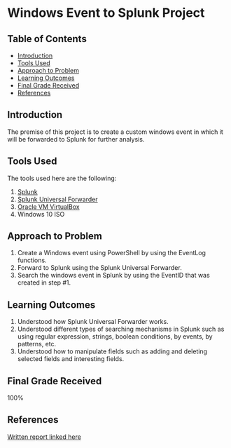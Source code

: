 # Windows Event to Splunk Project

## Table of Contents

- [Introduction](#Introduction)
- [Tools Used](#Tools-Used)
- [Approach to Problem](#Approach-to-Problem)
- [Learning Outcomes](#Learning-Outcomes)
- [Final Grade Received](#Final-Grade-Received)
- [References](#References)

<h2 id="#Introduction">Introduction</h2>

The premise of this project is to create a custom windows event in which it will be forwarded to Splunk for further analysis.

<h2 id="#Tools-Used">Tools Used</h2>

The tools used here are the following:

1. [Splunk](https://www.splunk.com/)
2. [Splunk Universal Forwarder](https://www.splunk.com/en_us/download/universal-forwarder.html)
3. [Oracle VM VirtualBox](https://www.virtualbox.org/)
4. Windows 10 ISO

<h2 id="#Approach-to-Problem">Approach to Problem</h2>

1. Create a Windows event using PowerShell by using the EventLog functions.
2. Forward to Splunk using the Splunk Universal Forwarder.
3. Search the windows event in Splunk by using the EventID that was created in step #1. 

<h2 id="#Learning-Outcomes">Learning Outcomes</h2>

1. Understood how Splunk Universal Forwarder works.
2. Understood different types of searching mechanisms in Splunk such as using regular expression, strings, boolean conditions, by events, by patterns, etc.
3. Understood how to manipulate fields such as adding and deleting selected fields and interesting fields.

<h2 id="#Final-Grade-Received">Final Grade Received</h2>

100%

## References

[Written report linked here](https://github.com/JacYuan1/Windows-Event-to-Splunk-Project/blob/main/Written%20Report.pdf)
